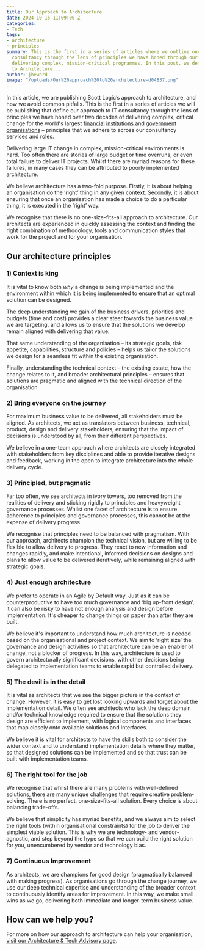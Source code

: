 ```yaml
---
title: Our Approach to Architecture
date: 2024-10-15 11:09:00 Z
categories:
- Tech
tags:
- architecture
- principles
summary: This is the first in a series of articles where we outline our approach to
  consultancy through the lens of principles we have honed through our experience
  delivering complex, mission-critical programmes. In this post, we define our approach
  to Architecture...
author: jheward
image: "/uploads/Our%20approach%20to%20architecture-d04837.png"
---
```


In this article, we are publishing Scott Logic’s approach to architecture, and how we avoid common pitfalls. This is the first in a series of articles we will be publishing that define our approach to IT consultancy through the lens of principles we have honed over two decades of delivering complex, critical change for the world's largest [financial](https://www.scottlogic.com/our-work/case-study-saxo-bank) [institutions ](https://www.scottlogic.com/our-work/case-study-nordpool)and [government](https://www.scottlogic.com/our-work/scottish-government-full-service-programme-delivery) [organisations](https://www.scottlogic.com/our-work/scottish-government-delivering-scotaccount) – principles that we adhere to across our consultancy services and roles.

Delivering large IT change in complex, mission-critical environments is hard. Too often there are stories of large budget or time overruns, or even total failure to deliver IT projects. Whilst there are myriad reasons for these failures, in many cases they can be attributed to poorly implemented architecture.

We believe architecture has a two-fold purpose. Firstly, it is about helping an organisation do the ‘right’ thing in any given context. Secondly, it is about ensuring that once an organisation has made a choice to do a particular thing, it is executed in the ‘right’ way.

We recognise that there is no one-size-fits-all approach to architecture. Our architects are experienced in quickly assessing the context and finding the right combination of methodology, tools and communication styles that work for the project and for your organisation.

## **Our architecture principles**

### **1) Context is king**

It is vital to know both *why* a change is being implemented and the environment within which it is being implemented to ensure that an optimal solution can be designed.

The deep understanding we gain of the business drivers, priorities and budgets (time and cost) provides a clear steer towards the business value we are targeting, and allows us to ensure that the solutions we develop remain aligned with delivering that value.

That same understanding of the organisation – its strategic goals, risk appetite, capabilities, structure and policies – helps us tailor the solutions we design for a seamless fit within the existing organisation.

Finally, understanding the technical context – the existing estate, how the change relates to it, and broader architectural principles – ensures that solutions are pragmatic and aligned with the technical direction of the organisation.

### **2) Bring everyone on the journey**

For maximum business value to be delivered, all stakeholders must be aligned. As architects, we act as translators between business, technical, product, design and delivery stakeholders, ensuring that the impact of decisions is understood by all, from their different perspectives.

We believe in a one-team approach where architects are closely integrated with stakeholders from key disciplines and able to provide iterative designs and feedback, working in the open to integrate architecture into the whole delivery cycle.

### **3) Principled, but pragmatic**

Far too often, we see architects in ivory towers, too removed from the realities of delivery and sticking rigidly to principles and heavyweight governance processes. Whilst one facet of architecture is to ensure adherence to principles and governance processes, this cannot be at the expense of delivery progress.

We recognise that principles need to be balanced with pragmatism. With our approach, architects champion the technical vision, but are willing to be flexible to allow delivery to progress. They react to new information and changes rapidly, and make intentional, informed decisions on designs and plans to allow value to be delivered iteratively, while remaining aligned with strategic goals.

### **4) Just enough architecture**

We prefer to operate in an Agile by Default way. Just as it can be counterproductive to have too much governance and ‘big up-front design’, it can also be risky to have not enough analysis and design before implementation. It's cheaper to change things on paper than after they are built.

We believe it's important to understand how much architecture is needed based on the organisational and project context. We aim to ‘right size’ the governance and design activities so that architecture can be an enabler of change, not a blocker of progress. In this way, architecture is used to govern architecturally significant decisions, with other decisions being delegated to implementation teams to enable rapid but controlled delivery.

### **5) The devil is in the detail**

It is vital as architects that we see the bigger picture in the context of change. However, it is easy to get lost looking upwards and forget about the implementation detail. We often see architects who lack the deep domain and/or technical knowledge required to ensure that the solutions they design are efficient to implement, with logical components and interfaces that map closely onto available solutions and interfaces.

We believe it is vital for architects to have the skills both to consider the wider context and to understand implementation details where they matter, so that designed solutions can be implemented and so that trust can be built with implementation teams.

### **6) The right tool for the job**

We recognise that whilst there are many problems with well-defined solutions, there are many unique challenges that require creative problem-solving. There is no perfect, one-size-fits-all solution. Every choice is about balancing trade-offs.

We believe that simplicity has myriad benefits, and we always aim to select the right tools (within organisational constraints) for the job to deliver the simplest viable solution. This is why we are technology- and vendor-agnostic, and step beyond the hype so that we can build the right solution for you, unencumbered by vendor and technology bias.

### **7) Continuous Improvement**

As architects, we are champions for good design (pragmatically balanced with making progress). As organisations go through the change journey, we use our deep technical expertise and understanding of the broader context to continuously identify areas for improvement. In this way, we make small wins as we go, delivering both immediate and longer-term business value.

## How can we help you?

For more on how our approach to architecture can help your organisation, [visit our Architecture & Tech Advisory page](https://www.scottlogic.com/what-we-do/architecture-tech-advisory).